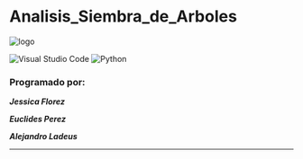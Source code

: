 # Analisis_Siembra_de_Arboles
![logo](https://encrypted-tbn0.gstatic.com/images?q=tbn:ANd9GcSzoOcYohWEJpKG6VlgqxWwTpvih9lb-tm57Q&usqp=CAU)

![Visual Studio Code](https://img.shields.io/badge/Visual%20Studio%20Code-0078d7.svg?style=for-the-badge&logo=visual-studio-code&logoColor=white)
![Python](https://img.shields.io/badge/python-3670A0?style=for-the-badge&logo=python&logoColor=ffdd54)
 ### Programado por:
 ***Jessica Florez***
 
 ***Euclides Perez***
  
 ***Alejandro Ladeus***
 ***
